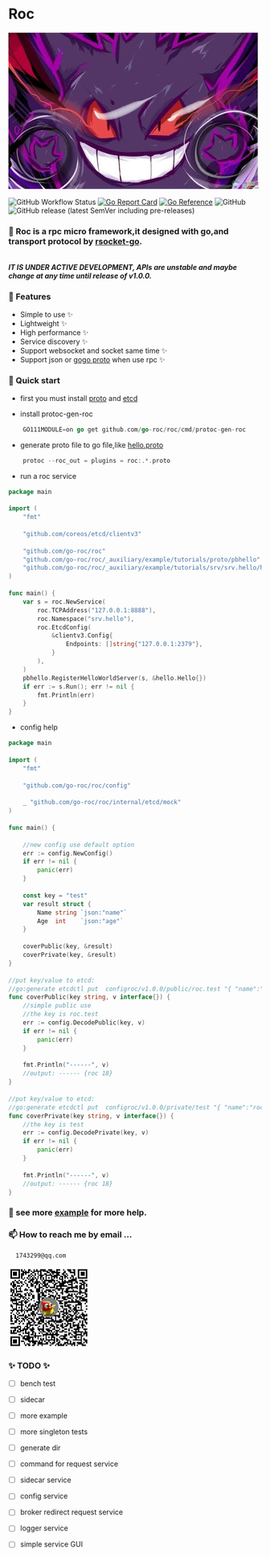 # Roc

![logo](https://github.com/go-roc/roc/blob/master/_auxiliary/imgs/logo.jpg)

![GitHub Workflow Status](https://github.com/rsocket/rsocket-go/workflows/Go/badge.svg)
[![Go Report Card](https://goreportcard.com/badge/github.com/go-roc/roc)](https://goreportcard.com/report/github.com/go-roc/roc)
[![Go Reference](https://pkg.go.dev/badge/roc.svg)](https://pkg.go.dev/github.com/go-roc/roc)
![GitHub](https://img.shields.io/github/license/go-roc/roc?logo=rsocket)
![GitHub release (latest SemVer including pre-releases)](https://img.shields.io/github/v/release/go-roc/roc?include_prereleases)

### 👋 Roc is a rpc micro framework,it designed with go,and transport protocol by [rsocket-go](https://github.com/rsocket/rsocket-go).

<br>***IT IS UNDER ACTIVE DEVELOPMENT, APIs are unstable and maybe change at any time until release of v1.0.0.***

### 👀 Features

- Simple to use ✨
- Lightweight ✨
- High performance ✨
- Service discovery ✨
- Support websocket and socket same time ✨
- Support json or [gogo proto](https://github.com/gogo/protobuf) when use rpc ✨

### 🌱 Quick start

- first you must install [proto](https://github.com/gogo/protobuf) and [etcd](https://github.com/etcd-io/etcd)

- install protoc-gen-roc

```go
    GO111MODULE=on go get github.com/go-roc/roc/cmd/protoc-gen-roc
```

- generate proto file to go file,like [hello.proto](https://roc/_auxiliary/example/tutorials/proto/pbhello.proto)

```go
    protoc --roc_out = plugins = roc:.*.proto
```

- run a roc service

```go
package main

import (
    "fmt"

    "github.com/coreos/etcd/clientv3"

    "github.com/go-roc/roc"
    "github.com/go-roc/roc/_auxiliary/example/tutorials/proto/pbhello"
    "github.com/go-roc/roc/_auxiliary/example/tutorials/srv/srv.hello/hello"
)

func main() {
    var s = roc.NewService(
        roc.TCPAddress("127.0.0.1:8888"),
        roc.Namespace("srv.hello"),
        roc.EtcdConfig(
            &clientv3.Config{
                Endpoints: []string{"127.0.0.1:2379"},
            }
        ),
    )
    pbhello.RegisterHelloWorldServer(s, &hello.Hello{})
    if err := s.Run(); err != nil {
        fmt.Println(err)
    }
}
```

- config help

```go
package main

import (
    "fmt"

    "github.com/go-roc/roc/config"

    _ "github.com/go-roc/roc/internal/etcd/mock"
)

func main() {

    //new config use default option
    err := config.NewConfig()
    if err != nil {
        panic(err)
    }

    const key = "test"
    var result struct {
        Name string `json:"name"`
        Age  int    `json:"age"`
    }

    coverPublic(key, &result)
    coverPrivate(key, &result)
}

//put key/value to etcd:
//go:generate etcdctl put  configroc/v1.0.0/public/roc.test "{ "name":"roc", "age":18 }"
func coverPublic(key string, v interface{}) {
    //simple public use
    //the key is roc.test
    err := config.DecodePublic(key, v)
    if err != nil {
        panic(err)
    }

    fmt.Println("------", v)
    //output: ------ {roc 18}
}

//put key/value to etcd:
//go:generate etcdctl put  configroc/v1.0.0/private/test "{ "name":"roc", "age":18 }"
func coverPrivate(key string, v interface{}) {
    //the key is test
    err := config.DecodePrivate(key, v)
    if err != nil {
        panic(err)
    }

    fmt.Println("------", v)
    //output: ------ {roc 18}
}

```

### 💞️ see more [example](https://github.com/go-roc/roc/tree/master/_auxiliary/example) for more help.

### 📫 How to reach me by email ...

```email
  1743299@qq.com
```

![code](https://github.com/go-roc/roc/blob/master/_auxiliary/imgs/qr.png)

### ✨ TODO ✨

- [ ] bench test
- [ ] sidecar
- [ ] more example
- [ ] more singleton tests
- [ ] generate dir
- [ ] command for request service
- [ ] sidecar service
- [ ] config service
- [ ] broker redirect request service
- [ ] logger service
- [ ] simple service GUI




